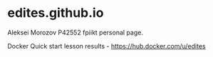 # edites.github.io
Aleksei Morozov P42552 fpiikt personal page.


Docker Quick start lesson results - https://hub.docker.com/u/edites
